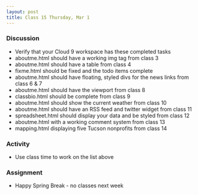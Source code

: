 ```yaml
---
layout: post
title: Class 15 Thursday, Mar 1
---
```


### Discussion

* Verify that your Cloud 9 workspace has these completed tasks
 * aboutme.html should have a working img tag from class 3
 * aboutme.html should have a table from class 4
 * fixme.html should be fixed and the todo items complete
 * aboutme.html should have floating, styled divs for the news links from class 6 & 7
 * aboutme.html should have the viewport from class 8
 * classbio.html should be complete from class 9
 * aboutme.html should show the current weather from class 10
 * aboutme.html should have an RSS feed and twitter widget from class 11
 * spreadsheet.html should display your data and be styled from class 12
 * aboutme.html with a working comment system from class 13
 * mapping.html displaying five Tucson nonprofits from class 14

### Activity

* Use class time to work on the list above

### Assignment

* Happy Spring Break - no classes next week
